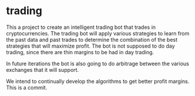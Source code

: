 # trading


This a project to create an intelligent trading bot that trades in cryptocurrencies.
The trading bot will apply various strategies to learn from the past data and past trades to determine 
the combination of the best strategies that will maximize profit. The bot is not supposed to do 
day trading, since there are thin margins to be had in day trading. 

In future iterations the bot is also going to do arbitrage between the various 
exchanges that it will support. 

We intend to continually develop the algorithms to get better profit margins. This is a commit.